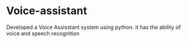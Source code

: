 # Voice-assistant
Developed a Voice Assisstant system using python. it has the ability of voice and speech recognition
